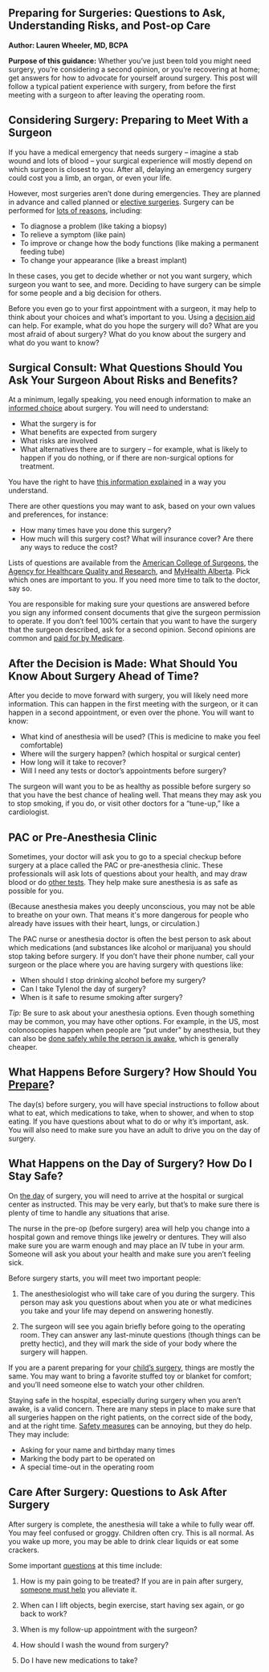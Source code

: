 ## Preparing for Surgeries: Questions to Ask, Understanding Risks, and Post-op Care

**Author: Lauren Wheeler, MD, BCPA**

**Purpose of this guidance:** Whether you’ve just been told you might need surgery, you’re considering a second opinion, or you’re recovering at home; get answers for how to advocate for yourself around surgery. This post will follow a typical patient experience with surgery, from before the first meeting with a surgeon to after leaving the operating room.

## Considering Surgery: Preparing to Meet With a Surgeon

If you have a medical emergency that needs surgery – imagine a stab wound and lots of blood – your surgical experience will mostly depend on which surgeon is closest to you. After all, delaying an emergency surgery could cost you a limb, an organ, or even your life.

However, most surgeries aren’t done during emergencies. They are planned in advance and called planned or [elective surgeries](https://www.hopkinsmedicine.org/health/treatment-tests-and-therapies/types-of-surgery). Surgery can be performed for [lots of reasons](https://medlineplus.gov/surgery.html), including:

- To diagnose a problem (like taking a biopsy)
- To relieve a symptom (like pain)  
- To improve or change how the body functions (like making a permanent feeding tube)
- To change your appearance (like a breast implant)

In these cases, you get to decide whether or not you want surgery, which surgeon you want to see, and more. Deciding to have surgery can be simple for some people and a big decision for others. 

Before you even go to your first appointment with a surgeon, it may help to think about your choices and what’s important to you. Using a [decision aid](https://decisionaid.ohri.ca/AZsearch.php?criteria=surgery) can help. For example, what do you hope the surgery will do? What are you most afraid of about surgery? What do you know about the surgery and what do you want to know?

## Surgical Consult: What Questions Should You Ask Your Surgeon About Risks and Benefits?

At a minimum, legally speaking, you need enough information to make an [informed choice](https://code-medical-ethics.ama-assn.org/ethics-opinions/informed-consent) about surgery. You will need to understand:

- What the surgery is for
- What benefits are expected from surgery  
- What risks are involved
- What alternatives there are to surgery – for example, what is likely to happen if you do nothing, or if there are non-surgical options for treatment. 

You have the right to have [this information explained](https://www.acog.org/womens-health/faqs/preparing-for-surgery) in a way you understand.

There are other questions you may want to ask, based on your own values and preferences, for instance:

- How many times have you done this surgery?
- How much will this surgery cost? What will insurance cover? Are there any ways to reduce the cost?

Lists of questions are available from the [American College of Surgeons](https://www.facs.org/for-patients/preparing-for-your-surgery/10-questions/), the [Agency for Healthcare Quality and Research](https://www.ahrq.gov/questions/question-builder/online.html), and [MyHealth Alberta](https://myhealth.alberta.ca/Health/Pages/conditions.aspx?hwid=zm2256). Pick which ones are important to you. If you need more time to talk to the doctor, say so. 

You are responsible for making sure your questions are answered before you sign any informed consent documents that give the surgeon permission to operate. If you don’t feel 100% certain that you want to have the surgery that the surgeon described, ask for a second opinion. Second opinions are common and [paid for by Medicare](https://www.medicare.gov/Pubs/pdf/02173-Getting-a-Second-Opinion-Before-Surgery.pdf).

## After the Decision is Made: What Should You Know About Surgery Ahead of Time? 

After you decide to move forward with surgery, you will likely need more information. This can happen in the first meeting with the surgeon, or it can happen in a second appointment, or even over the phone. You will want to know:

- What kind of anesthesia will be used? (This is medicine to make you feel comfortable)
- Where will the surgery happen? (which hospital or surgical center) 
- How long will it take to recover?
- Will I need any tests or doctor’s appointments before surgery?

The surgeon will want you to be as healthy as possible before surgery so that you have the best chance of healing well. That means they may ask you to stop smoking, if you do, or visit other doctors for a “tune-up,” like a cardiologist.

## PAC or Pre-Anesthesia Clinic

Sometimes, your doctor will ask you to go to a special checkup before surgery at a place called the PAC or pre-anesthesia clinic. These professionals will ask lots of questions about your health, and may draw blood or do [other tests](https://medlineplus.gov/ency/patientinstructions/000479.htm). They help make sure anesthesia is as safe as possible for you. 

(Because anesthesia makes you deeply unconscious, you may not be able to breathe on your own. That means it's more dangerous for people who already have issues with their heart, lungs, or circulation.)

The PAC nurse or anesthesia doctor is often the best person to ask about which medications (and substances like alcohol or marijuana) you should stop taking before surgery. If you don’t have their phone number, call your surgeon or the place where you are having surgery with questions like:

- When should I stop drinking alcohol before my surgery?
- Can I take Tylenol the day of surgery?
- When is it safe to resume smoking after surgery?

_Tip:_ Be sure to ask about your anesthesia options. Even though something may be common, you may have other options. For example, in the US, most colonoscopies happen when people are “put under” by anesthesia, but they can also be [done safely while the person is awake](https://doi.org/10.4253/wjge.v2.i3.81), which is generally cheaper.

## What Happens Before Surgery? How Should You [Prepare](https://www.acog.org/womens-health/faqs/preparing-for-surgery)?

The day(s) before surgery, you will have special instructions to follow about what to eat, which medications to take, when to shower, and when to stop eating. If you have questions about what to do or why it’s important, ask. You will also need to make sure you have an adult to drive you on the day of surgery.

## What Happens on the Day of Surgery? How Do I Stay Safe?

On [the day](https://medlineplus.gov/ency/patientinstructions/000578.htm) of surgery, you will need to arrive at the hospital or surgical center as instructed. This may be very early, but that’s to make sure there is plenty of time to handle any situations that arise.

The nurse in the pre-op (before surgery) area will help you change into a hospital gown and remove things like jewelry or dentures. They will also make sure you are warm enough and may place an IV tube in your arm. Someone will ask you about your health and make sure you aren’t feeling sick.

Before surgery starts, you will meet two important people:

1. The anesthesiologist who will take care of you during the surgery. This person may ask you questions about when you ate or what medicines you take and your life may depend on answering honestly.

2. The surgeon will see you again briefly before going to the operating room. They can answer any last-minute questions (though things can be pretty hectic), and they will mark the side of your body where the surgery will happen. 

If you are a parent preparing for your [child’s surgery](https://medlineplus.gov/ency/patientinstructions/000579.htm), things are mostly the same. You may want to bring a favorite stuffed toy or blanket for comfort; and you’ll need someone else to watch your other children.

Staying safe in the hospital, especially during surgery when you aren’t awake, is a valid concern. There are many steps in place to make sure that all surgeries happen on the right patients, on the correct side of the body, and at the right time. [Safety measures](https://www.jointcommission.org/-/media/tjc/documents/resources/speak-up/surgical_mistakes_brochure2013-5-15-2020.pdf) can be annoying, but they do help. They may include:

- Asking for your name and birthday many times
- Marking the body part to be operated on  
- A special time-out in the operating room

## Care After Surgery: Questions to Ask After Surgery 

After surgery is complete, the anesthesia will take a while to fully wear off. You may feel confused or groggy. Children often cry. This is all normal. As you wake up more, you may be able to drink clear liquids or eat some crackers. 

Some important [questions](https://www.acog.org/womens-health/faqs/preparing-for-surgery) at this time include:

1. How is my pain going to be treated? If you are in pain after surgery, [someone must help](https://www.jointcommission.org/-/media/tjc/documents/resources/speak-up/surgical_mistakes_brochure2013-5-15-2020.pdf) you alleviate it.

2. When can I lift objects, begin exercise, start having sex again, or go back to work? 

3. When is my follow-up appointment with the surgeon?

4. How should I wash the wound from surgery?

5. Do I have new medications to take?
